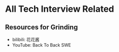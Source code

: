 # All Tech Interview Related

## Resources for Grinding
* bilibili: 花花酱
* YouTube: Back To Back SWE
